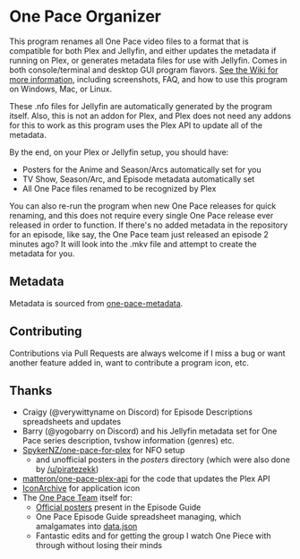 # One Pace Organizer

This program renames all One Pace video files to a format that is compatible for both Plex and Jellyfin, and either updates the metadata if running on Plex, or generates metadata files for use with Jellyfin. Comes in both console/terminal and desktop GUI program flavors. [See the Wiki for more information](https://github.com/ladyisatis/OnePaceOrganizer/wiki), including screenshots, FAQ, and how to use this program on Windows, Mac, or Linux.

These .nfo files for Jellyfin are automatically generated by the program itself. Also, this is not an addon for Plex, and Plex does not need any addons for this to work as this program uses the Plex API to update all of the metadata.

By the end, on your Plex or Jellyfin setup, you should have:

- Posters for the Anime and Season/Arcs automatically set for you
- TV Show, Season/Arc, and Episode metadata automatically set
- All One Pace files renamed to be recognized by Plex

You can also re-run the program when new One Pace releases for quick renaming, and this does not require every single One Pace release ever released in order to function. If there's no added metadata in the repository for an episode, like say, the One Pace team just released an episode 2 minutes ago? It will look into the .mkv file and attempt to create the metadata for you.

## Metadata

Metadata is sourced from [one-pace-metadata](https://github.com/ladyisatis/one-pace-metadata?tab=readme-ov-file#one-pace-metadata).

## Contributing

Contributions via Pull Requests are always welcome if I miss a bug or want another feature added in, want to contribute a program icon, etc.

## Thanks

- Craigy (@verywittyname on Discord) for Episode Descriptions spreadsheets and updates
- Barry (@yogobarry on Discord) and his Jellyfin metadata set for One Pace series description, tvshow information (genres) etc.
- [SpykerNZ/one-pace-for-plex](https://github.com/SpykerNZ/one-pace-for-plex) for NFO setup
  - and unofficial posters in the *posters* directory (which were also done by [/u/piratezekk](https://www.reddit.com/user/piratezekk))
- [matteron/one-pace-plex-api](https://github.com/matteron/one-pace-plex-api) for the code that updates the Plex API
- [IconArchive](https://www.iconarchive.com/show/one-piece-jolly-roger-icons-by-crountch/Luffys-flag-icon.html) for application icon
- The [One Pace Team](https://onepace.net/) itself for:
  - [Official posters](https://github.com/ladyisatis/one-pace-metadata/tree/main/posters) present in the Episode Guide
  - One Pace Episode Guide spreadsheet managing, which amalgamates into [data.json](https://raw.githubusercontent.com/ladyisatis/one-pace-metadata/refs/heads/main/data.json)
  - Fantastic edits and for getting the group I watch One Piece with through without losing their minds
